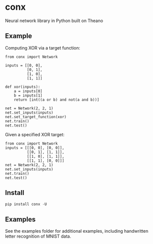 # conx

Neural network library in Python built on Theano

## Example

Computing XOR via a target function:

```
from conx import Network

inputs = [[0, 0],
          [0, 1],
          [1, 0],
          [1, 1]]

def xor(inputs):
    a = inputs[0]
    b = inputs[1]
    return [int((a or b) and not(a and b))]

net = Network(2, 2, 1)
net.set_inputs(inputs)
net.set_target_function(xor)
net.train()
net.test()
```

Given a specified XOR target:

```
from conx import Network
inputs = [[[0, 0], [0, 0]],
          [[0, 1], [1, 1]],
          [[1, 0], [1, 1]],
          [[1, 1], [0, 0]]]
net = Network(2, 2, 1)
net.set_inputs(inputs)
net.train()
net.test()
```

## Install

```python
pip install conx -U
```

## Examples

See the examples folder for additional examples, including handwritten letter recognition of MNIST data.

